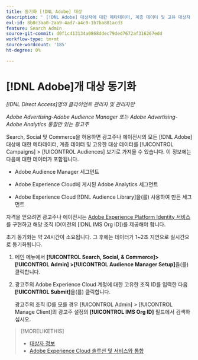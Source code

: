 ```yaml
---
title: 동기화 [!DNL Adobe] 대상
description: ' [!DNL Adobe] 대상자에 대한 메타데이터, 계층 데이터 및 고유 대상자 데이터를 동기화하는 방법을 알아봅니다.'
exl-id: 8b8c3aa0-2aa9-4ad7-a4c0-1b7ba881acd3
feature: Search Admin
source-git-commit: d0f1c413134a0868ddec79ded7672af316267edd
workflow-type: tm+mt
source-wordcount: '185'
ht-degree: 0%

---
```


# [!DNL Adobe]개 대상 동기화

*[!DNL Direct Access]명의 클라이언트 관리자 및 관리자만*

*Adobe Advertising-Adobe Audience Manager 또는 Adobe Advertising-Adobe Analytics 통합만 있는 광고주*

Search, Social 및 Commerce을 허용하면 광고주나 에이전시의 모든 [!DNL Adobe] 대상에 대한 메타데이터, 계층 데이터 및 고유한 대상 데이터를 [!UICONTROL Campaigns] > [!UICONTROL Audiences] 보기로 가져올 수 있습니다. 이 정보에는 다음에 대한 데이터가 포함됩니다.

* Adobe Audience Manager 세그먼트

* Adobe Experience Cloud에 게시된 Adobe Analytics 세그먼트

* Adobe Experience Cloud [!DNL Audience Library]을(를) 사용하여 만든 세그먼트

자격을 얻으려면 광고주나 에이전시는 [Adobe Experience Platform Identity 서비스](https://experienceleague.adobe.com/docs/id-service/using/home.html)를 구현하고 해당 조직 ID(이전의 [!DNL IMS Org ID])를 제공해야 합니다.

초기 동기화는 약 24시간이 소요됩니다. 그 후에는 데이터가 1~2초 지연으로 실시간으로 동기화됩니다.

1. 메인 메뉴에서 **[!UICONTROL Search, Social, & Commerce]> [!UICONTROL Admin] >[!UICONTROL Audience Manager Setup]**&#x200B;을(를) 클릭합니다.

1. 광고주의 Adobe Experience Cloud 계정에 대한 고유한 조직 ID를 입력한 다음 **[!UICONTROL Submit]**&#x200B;을(를) 클릭합니다.

   광고주의 조직 ID를 모를 경우 [!UICONTROL Admin] > [!UICONTROL Manage Client]의 광고주 설정의 **[!UICONTROL IMS Org ID]** 필드에서 검색하십시오.

>[!MORELIKETHIS]
>
>* [대상자 정보](/help/search-social-commerce/campaign-management/campaigns/audience-about.md)
>* [Adobe Experience Cloud 솔루션 및 서비스와 통합](/help/search-social-commerce/introduction/integrations.md)
